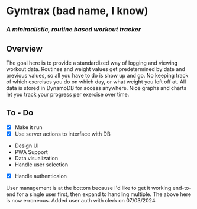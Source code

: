 # Gymtrax (bad name, I know)
### <em>A minimalistic, routine based workout tracker</em>

## Overview
The goal here is to provide a standardized way of logging and viewing workout data. Routines and weight values get predetermined by date and previous values, so all you have to do is show up and go. No keeping track of which exercises you do on which day, or what weight you left off at. All data is stored in DynamoDB for access anywhere. Nice graphs and charts let you track your progress per exercise over time.

## To - Do
- [x] Make it run
- [x] Use server actions to interface with DB
-  Design UI
-  PWA Support
-  Data visualization
-  Handle user selection
-  [x] Handle authenticaion

User management is at the bottom because I'd like to get it working end-to-end for a single user first, then expand to handling multiple.
The above here is now erroneous. Added user auth with clerk on 07/03/2024